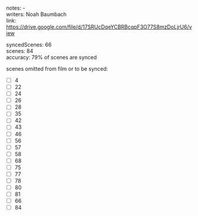notes: -  
writers: Noah Baumbach  
link: https://drive.google.com/file/d/17SRUcDqeYCBRBcqpF3O77S8mzDoLjrU6/view  

syncedScenes: 66  
scenes: 84  
accuracy: 79% of scenes are synced  

scenes omitted from film or to be synced:  
- [ ] 4  
- [ ] 22  
- [ ] 24  
- [ ] 26  
- [ ] 28  
- [ ] 35  
- [ ] 42  
- [ ] 43  
- [ ] 46  
- [ ] 56  
- [ ] 57  
- [ ] 58  
- [ ] 68  
- [ ] 75  
- [ ] 77  
- [ ] 78  
- [ ] 80  
- [ ] 81  
- [ ] 66  
- [ ] 84  